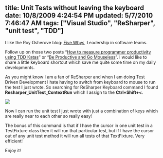 title: Unit Tests without leaving the keyboard
date: 10/8/2009 4:24:54 PM
updated: 5/7/2010 7:46:47 AM
tags: ["Visual Studio", "ReSharper", "unit test", "TDD"]
---
I like the Roy Osherove blog: [Five Whys](http://5whys.com/), Leadership in software teams.

Follow up on those two posts “[How to measure programmer productivity using TDD Katas](http://feedproxy.google.com/~r/5whys/~3/EJ_zJ9h3pn0/how-to-measure-programmer-productivity-using-tdd-katas.html)” or “[Be Productive and Go Mouseless](http://feedproxy.google.com/~r/5whys/~3/3ugKivEOxAg/be-productive-and-go-mouseless.html)”. I would like to share a little keyboard shortcut which save me quite some time on my daily developments.

As you might know I am a fan of ReSharper and when I am doing Test Driven Development I hate having to switch from keyboard to mouse to run the test I just wrote. So searching for ReSharper Keyboard command I found **Resharper_UnitTest_ContextRun** which I assign to the **Ctrl+Shift+<**.

![](http://weblogs.asp.net/blogs/lkempe/3986142655_a489b88d41_o1_58609135.png) 

Now I can run the unit test I just wrote with just a combination of keys which are really near to each other so really easy!

The bonus of this command is that if I have the cursor in one unit test in a TestFixture class then it will run that particular test, but if I have the cursor out of any unit test method it will run all tests of that TextFixture. Very efficient!

Enjoy it!
